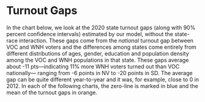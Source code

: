 # Turnout Gaps

In the chart below, we look at the 2020 state turnout gaps
(along with 90% percent confidence intervals) estimated
by our model, without the state-race interaction.
These gaps come from the *national* turnout gap between VOC and WNH voters and the
differences among states come entirely from different distributions of ages,
gender, education and population density among the VOC and WNH
populations in that state.  These gaps
average about -11 pts—indicating 11% more WNH voters turned out than VOC nationally—
ranging from -6 points in NV to -20 points in SD.
The average gap can be quite different year-to-year and it was, for example, close to 0 in 2012.
In each of the following charts, the zero-line is marked in blue and the mean of the
turnout gaps in orange.
